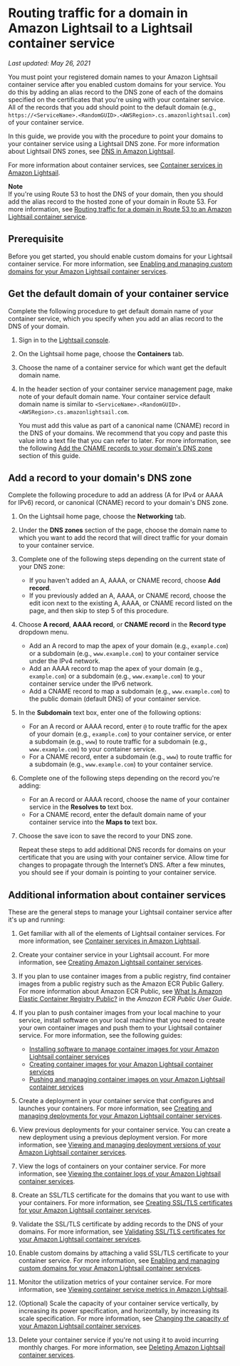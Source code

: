 # Routing traffic for a domain in Amazon Lightsail to a Lightsail container service<a name="amazon-lightsail-point-domain-to-container-service"></a>

 *Last updated: May 26, 2021* 

You must point your registered domain names to your Amazon Lightsail container service after you enabled custom domains for your service\. You do this by adding an alias record to the DNS zone of each of the domains specified on the certificates that you're using with your container service\. All of the records that you add should point to the default domain \(e\.g\., `https://<ServiceName>.<RandomGUID>.<AWSRegion>.cs.amazonlightsail.com`\) of your container service\.

In this guide, we provide you with the procedure to point your domains to your container service using a Lightsail DNS zone\. For more information about Lightsail DNS zones, see [DNS in Amazon Lightsail](understanding-dns-in-amazon-lightsail.md)\.

For more information about container services, see [Container services in Amazon Lightsail](amazon-lightsail-container-services.md)\.

**Note**  
If you're using Route 53 to host the DNS of your domain, then you should add the alias record to the hosted zone of your domain in Route 53\. For more information, see [Routing traffic for a domain in Route 53 to an Amazon Lightsail container service](amazon-lightsail-route-53-alias-record-for-container-service.md)\.

## Prerequisite<a name="point-domain-to-container-service-prerequisite"></a>

Before you get started, you should enable custom domains for your Lightsail container service\. For more information, see [Enabling and managing custom domains for your Amazon Lightsail container services](amazon-lightsail-enabling-container-services-custom-domains.md)\.

## Get the default domain of your container service<a name="get-container-service-default-domain"></a>

Complete the following procedure to get default domain name of your container service, which you specify when you add an alias record to the DNS of your domain\.

1. Sign in to the [Lightsail console](https://lightsail.aws.amazon.com/)\.

1. On the Lightsail home page, choose the **Containers** tab\.

1. Choose the name of a container service for which want get the default domain name\.

1. In the header section of your container service management page, make note of your default domain name\. Your container service default domain name is similar to `<ServiceName>.<RandomGUID>.<AWSRegion>.cs.amazonlightsail.com`\.

   You must add this value as part of a canonical name \(CNAME\) record in the DNS of your domains\. We recommend that you copy and paste this value into a text file that you can refer to later\. For more information, see the following [Add the CNAME records to your domain's DNS zone](#add-container-service-default-domain-record) section of this guide\.

## Add a record to your domain's DNS zone<a name="add-container-service-default-domain-record"></a>

Complete the following procedure to add an address \(A for IPv4 or AAAA for IPv6\) record, or canonical \(CNAME\) record to your domain's DNS zone\.

1. On the Lightsail home page, choose the **Networking** tab\.

1. Under the **DNS zones** section of the page, choose the domain name to which you want to add the record that will direct traffic for your domain to your container service\.

1. Complete one of the following steps depending on the current state of your DNS zone:
   + If you haven't added an A, AAAA, or CNAME record, choose **Add record**\.
   + If you previously added an A, AAAA, or CNAME record, choose the edit icon next to the existing A, AAAA, or CNAME record listed on the page, and then skip to step 5 of this procedure\.

1. Choose **A record**, **AAAA record**, or **CNAME record** in the **Record type** dropdown menu\.
   + Add an A record to map the apex of your domain \(e\.g\., `example.com`\) or a subdomain \(e\.g\., `www.example.com`\) to your container service under the IPv4 network\.
   + Add an AAAA record to map the apex of your domain \(e\.g\., `example.com`\) or a subdomain \(e\.g\., `www.example.com`\) to your container service under the IPv6 network\.
   + Add a CNAME record to map a subdomain \(e\.g\., `www.example.com`\) to the public domain \(default DNS\) of your container service\.

1. In the **Subdomain** text box, enter one of the following options:
   + For an A record or AAAA record, enter `@` to route traffic for the apex of your domain \(e\.g\., `example.com`\) to your container service, or enter a subdomain \(e\.g\., `www`\) to route traffic for a subdomain \(e\.g\., `www.example.com`\) to your container service\.
   + For a CNAME record, enter a subdomain \(e\.g\., `www`\) to route traffic for a subdomain \(e\.g\., `www.example.com`\) to your container service\.

1. Complete one of the following steps depending on the record you're adding:
   + For an A record or AAAA record, choose the name of your container service in the **Resolves to** text box\.
   + For a CNAME record, enter the default domain name of your container service into the **Maps to** text box\.

1. Choose the save icon to save the record to your DNS zone\.

   Repeat these steps to add additional DNS records for domains on your certificate that you are using with your container service\. Allow time for changes to propagate through the Internet’s DNS\. After a few minutes, you should see if your domain is pointing to your container service\.

## Additional information about container services<a name="point-domain-to-container-service-additional-info"></a>

These are the general steps to manage your Lightsail container service after it's up and running:

1. Get familiar with all of the elements of Lightsail container services\. For more information, see [Container services in Amazon Lightsail](amazon-lightsail-container-services.md)\.

1. Create your container service in your Lightsail account\. For more information, see [Creating Amazon Lightsail container services](amazon-lightsail-creating-container-services.md)\.

1. If you plan to use container images from a public registry, find container images from a public registry such as the Amazon ECR Public Gallery\. For more information about Amazon ECR Public, see [What Is Amazon Elastic Container Registry Public?](https://docs.aws.amazon.com/AmazonECR/latest/public/what-is-ecr.html) in the *Amazon ECR Public User Guide*\.

1. If you plan to push container images from your local machine to your service, install software on your local machine that you need to create your own container images and push them to your Lightsail container service\. For more information, see the following guides:
   + [Installing software to manage container images for your Amazon Lightsail container services](amazon-lightsail-install-software.md)
   + [Creating container images for your Amazon Lightsail container services](amazon-lightsail-creating-container-images.md)
   + [Pushing and managing container images on your Amazon Lightsail container services](amazon-lightsail-pushing-container-images.md)

1. Create a deployment in your container service that configures and launches your containers\. For more information, see [Creating and managing deployments for your Amazon Lightsail container services](amazon-lightsail-container-services-deployments.md)\.

1. View previous deployments for your container service\. You can create a new deployment using a previous deployment version\. For more information, see [Viewing and managing deployment versions of your Amazon Lightsail container services](amazon-lightsail-container-services-deployment-versions.md)\.

1. View the logs of containers on your container service\. For more information, see [Viewing the container logs of your Amazon Lightsail container services](amazon-lightsail-viewing-container-service-container-logs.md)\.

1. Create an SSL/TLS certificate for the domains that you want to use with your containers\. For more information, see [Creating SSL/TLS certificates for your Amazon Lightsail container services](amazon-lightsail-creating-container-services-certificates.md)\.

1. Validate the SSL/TLS certificate by adding records to the DNS of your domains\. For more information, see [Validating SSL/TLS certificates for your Amazon Lightsail container services](amazon-lightsail-validating-container-services-certificates.md)\.

1. Enable custom domains by attaching a valid SSL/TLS certificate to your container service\. For more information, see [Enabling and managing custom domains for your Amazon Lightsail container services](amazon-lightsail-enabling-container-services-custom-domains.md)\.

1. Monitor the utilization metrics of your container service\. For more information, see [Viewing container service metrics in Amazon Lightsail](amazon-lightsail-viewing-container-services-metrics.md)\.

1. \(Optional\) Scale the capacity of your container service vertically, by increasing its power specification, and horizontally, by increasing its scale specification\. For more information, see [Changing the capacity of your Amazon Lightsail container services](amazon-lightsail-changing-container-service-capacity.md)\.

1. Delete your container service if you're not using it to avoid incurring monthly charges\. For more information, see [Deleting Amazon Lightsail container services](amazon-lightsail-deleting-container-services.md)\.